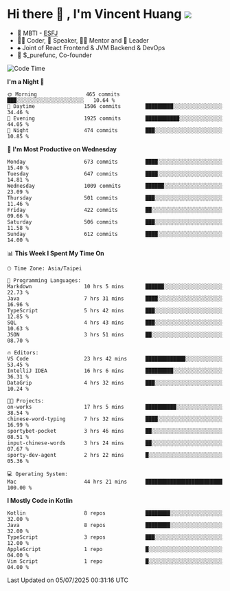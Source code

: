 # Hi there 👋 , I'm Vincent Huang ![](https://komarev.com/ghpvc/?username=Jian-Min-Huang)
- 👀 MBTI - [ESFJ](https://www.16personalities.com/esfj-personality)
- 👨‍💻 Coder, 🎤 Speaker, 👨‍🏫 Mentor and 🚀 Leader
- ♠️ Joint of React Frontend & JVM Backend & DevOps
- 💼 $_purefunc, Co-founder

<!--START_SECTION:waka-->
![Code Time](http://img.shields.io/badge/Code%20Time-5%2C554%20hrs%2014%20mins-blue)

**I'm a Night 🦉** 

```text
🌞 Morning                465 commits         ███░░░░░░░░░░░░░░░░░░░░░░   10.64 % 
🌆 Daytime                1506 commits        █████████░░░░░░░░░░░░░░░░   34.46 % 
🌃 Evening                1925 commits        ███████████░░░░░░░░░░░░░░   44.05 % 
🌙 Night                  474 commits         ███░░░░░░░░░░░░░░░░░░░░░░   10.85 % 
```
📅 **I'm Most Productive on Wednesday** 

```text
Monday                   673 commits         ████░░░░░░░░░░░░░░░░░░░░░   15.40 % 
Tuesday                  647 commits         ████░░░░░░░░░░░░░░░░░░░░░   14.81 % 
Wednesday                1009 commits        ██████░░░░░░░░░░░░░░░░░░░   23.09 % 
Thursday                 501 commits         ███░░░░░░░░░░░░░░░░░░░░░░   11.46 % 
Friday                   422 commits         ██░░░░░░░░░░░░░░░░░░░░░░░   09.66 % 
Saturday                 506 commits         ███░░░░░░░░░░░░░░░░░░░░░░   11.58 % 
Sunday                   612 commits         ████░░░░░░░░░░░░░░░░░░░░░   14.00 % 
```


📊 **This Week I Spent My Time On** 

```text
🕑︎ Time Zone: Asia/Taipei

💬 Programming Languages: 
Markdown                 10 hrs 5 mins       ██████░░░░░░░░░░░░░░░░░░░   22.73 % 
Java                     7 hrs 31 mins       ████░░░░░░░░░░░░░░░░░░░░░   16.96 % 
TypeScript               5 hrs 42 mins       ███░░░░░░░░░░░░░░░░░░░░░░   12.85 % 
SQL                      4 hrs 43 mins       ███░░░░░░░░░░░░░░░░░░░░░░   10.63 % 
JSON                     3 hrs 51 mins       ██░░░░░░░░░░░░░░░░░░░░░░░   08.70 % 

🔥 Editors: 
VS Code                  23 hrs 42 mins      █████████████░░░░░░░░░░░░   53.45 % 
IntelliJ IDEA            16 hrs 6 mins       █████████░░░░░░░░░░░░░░░░   36.31 % 
DataGrip                 4 hrs 32 mins       ███░░░░░░░░░░░░░░░░░░░░░░   10.24 % 

🐱‍💻 Projects: 
on-works                 17 hrs 5 mins       ██████████░░░░░░░░░░░░░░░   38.54 % 
chinese-word-typing      7 hrs 32 mins       ████░░░░░░░░░░░░░░░░░░░░░   16.99 % 
sportybet-pocket         3 hrs 46 mins       ██░░░░░░░░░░░░░░░░░░░░░░░   08.51 % 
input-chinese-words      3 hrs 24 mins       ██░░░░░░░░░░░░░░░░░░░░░░░   07.67 % 
sporty-dev-agent         2 hrs 22 mins       █░░░░░░░░░░░░░░░░░░░░░░░░   05.36 % 

💻 Operating System: 
Mac                      44 hrs 21 mins      █████████████████████████   100.00 % 
```

**I Mostly Code in Kotlin** 

```text
Kotlin                   8 repos             ████████░░░░░░░░░░░░░░░░░   32.00 % 
Java                     8 repos             ████████░░░░░░░░░░░░░░░░░   32.00 % 
TypeScript               3 repos             ███░░░░░░░░░░░░░░░░░░░░░░   12.00 % 
AppleScript              1 repo              █░░░░░░░░░░░░░░░░░░░░░░░░   04.00 % 
Vim Script               1 repo              █░░░░░░░░░░░░░░░░░░░░░░░░   04.00 % 
```




 Last Updated on 05/07/2025 00:31:16 UTC
<!--END_SECTION:waka-->
